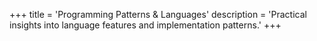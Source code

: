 +++
title = 'Programming Patterns & Languages'
description = 'Practical insights into language features and implementation patterns.'
+++